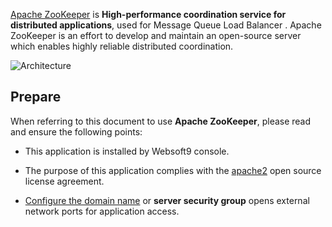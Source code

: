 [Apache ZooKeeper](https://zookeeper.apache.org/) is **High-performance coordination service for distributed applications**, used for Message Queue Load Balancer . Apache ZooKeeper is an effort to develop and maintain an open-source server which enables highly reliable distributed coordination.


![Architecture](https://libs.websoft9.com/Websoft9/DocsPicture/zh/zookeeper/zookeeper-archi-websoft9.webp)


## Prepare

When referring to this document to use **Apache ZooKeeper**, please read and ensure the following points:

- This application is installed by Websoft9 console.

- The purpose of this application complies with the [apache2](https://opensource.org/licenses/Apache-2.0) open source license agreement.

- [Configure the domain name](./domain-set) or **server security group** opens external network ports for application access.